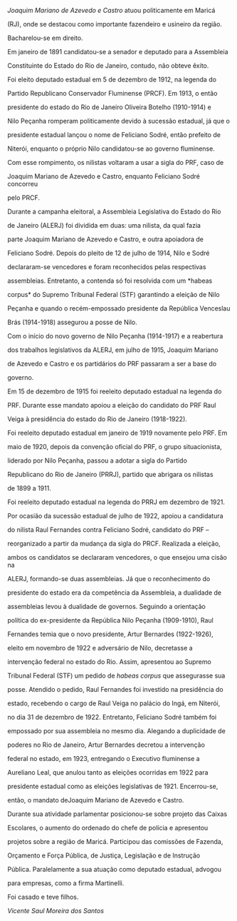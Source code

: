 

*Joaquim Mariano de Azevedo e Castro* atuou politicamente em Maricá

(RJ), onde se destacou como importante fazendeiro e usineiro da região.



Bacharelou-se em direito.



Em janeiro de 1891 candidatou-se a senador e deputado para a Assembleia

Constituinte do Estado do Rio de Janeiro, contudo, não obteve êxito.



Foi eleito deputado estadual em 5 de dezembro de 1912, na legenda do

Partido Republicano Conservador Fluminense (PRCF). Em 1913, o então

presidente do estado do Rio de Janeiro Oliveira Botelho (1910-1914) e

Nilo Peçanha romperam politicamente devido à sucessão estadual, já que o

presidente estadual lançou o nome de Feliciano Sodré, então prefeito de

Niterói, enquanto o próprio Nilo candidatou-se ao governo fluminense.

Com esse rompimento, os nilistas voltaram a usar a sigla do PRF, caso de

Joaquim Mariano de Azevedo e Castro, enquanto Feliciano Sodré concorreu

pelo PRCF.



Durante a campanha eleitoral, a Assembleia Legislativa do Estado do Rio

de Janeiro (ALERJ) foi dividida em duas: uma nilista, da qual fazia

parte Joaquim Mariano de Azevedo e Castro, e outra apoiadora de

Feliciano Sodré. Depois do pleito de 12 de julho de 1914, Nilo e Sodré

declararam-se vencedores e foram reconhecidos pelas respectivas

assembleias. Entretanto, a contenda só foi resolvida com um *habeas

corpus* do Supremo Tribunal Federal (STF) garantindo a eleição de Nilo

Peçanha e quando o recém-empossado presidente da República Venceslau

Brás (1914-1918) assegurou a posse de Nilo.



Com o início do novo governo de Nilo Peçanha (1914-1917) e a reabertura

dos trabalhos legislativos da ALERJ, em julho de 1915, Joaquim Mariano

de Azevedo e Castro e os partidários do PRF passaram a ser a base do

governo.



Em 15 de dezembro de 1915 foi reeleito deputado estadual na legenda do

PRF. Durante esse mandato apoiou a eleição do candidato do PRF Raul

Veiga à presidência do estado do Rio de Janeiro (1918-1922).



Foi reeleito deputado estadual em janeiro de 1919 novamente pelo PRF. Em

maio de 1920, depois da convenção oficial do PRF, o grupo situacionista,

liderado por Nilo Peçanha, passou a adotar a sigla do Partido

Republicano do Rio de Janeiro (PRRJ), partido que abrigara os nilistas

de 1899 a 1911.



Foi reeleito deputado estadual na legenda do PRRJ em dezembro de 1921.

Por ocasião da sucessão estadual de julho de 1922, apoiou a candidatura

do nilista Raul Fernandes contra Feliciano Sodré, candidato do PRF –

reorganizado a partir da mudança da sigla do PRCF. Realizada a eleição,

ambos os candidatos se declararam vencedores, o que ensejou uma cisão na

ALERJ, formando-se duas assembleias. Já que o reconhecimento do

presidente do estado era da competência da Assembleia, a dualidade de

assembleias levou à dualidade de governos. Seguindo a orientação

política do ex-presidente da República Nilo Peçanha (1909-1910), Raul

Fernandes temia que o novo presidente, Artur Bernardes (1922-1926),

eleito em novembro de 1922 e adversário de Nilo, decretasse a

intervenção federal no estado do Rio. Assim, apresentou ao Supremo

Tribunal Federal (STF) um pedido de *habeas corpus* que assegurasse sua

posse. Atendido o pedido, Raul Fernandes foi investido na presidência do

estado, recebendo o cargo de Raul Veiga no palácio do Ingá, em Niterói,

no dia 31 de dezembro de 1922. Entretanto, Feliciano Sodré também foi

empossado por sua assembleia no mesmo dia. Alegando a duplicidade de

poderes no Rio de Janeiro, Artur Bernardes decretou a intervenção

federal no estado, em 1923, entregando o Executivo fluminense a

Aureliano Leal, que anulou tanto as eleições ocorridas em 1922 para

presidente estadual como as eleições legislativas de 1921. Encerrou-se,

então, o mandato deJoaquim Mariano de Azevedo e Castro.



Durante sua atividade parlamentar posicionou-se sobre projeto das Caixas

Escolares, o aumento do ordenado do chefe de polícia e apresentou

projetos sobre a região de Maricá. Participou das comissões de Fazenda,

Orçamento e Força Pública, de Justiça, Legislação e de Instrução

Pública. Paralelamente a sua atuação como deputado estadual, advogou

para empresas, como a firma Martinelli.



Foi casado e teve filhos.



*Vicente Saul Moreira dos Santos*



